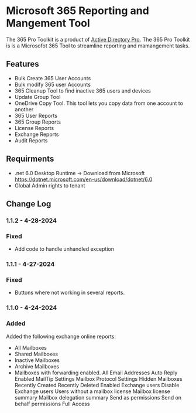 # Microsoft 365 Reporting and Mangement Tool

The 365 Pro Toolkit is a product of [Active Directory Pro](https://activedirectorypro.com). The 365 Pro Toolkit is is a Microsofot 365 Tool to streamline reporting and mamangement tasks. 

## Features
- Bulk Create 365 User Accounts
- Bulk modify 365 user Accounts
- 365 Cleanup Tool to find inactive 365 users and devices
- Update Group Tool
- OneDrive Copy Tool. This tool lets you copy data from one account to another
- 365 User Reports
- 365 Group Reports
- License Reports
- Exchange Reports
- Audit Reports

## Requirments
- .net 6.0 Desktop Runtime -> Download from Microsoft https://dotnet.microsoft.com/en-us/download/dotnet/6.0
- Global Admin rights to tenant

## Change Log
### 1.1.2 - 4-28-2024
### Fixed
- Add code to handle unhandled exception

### 1.1.1 - 4-27-2024
### Fixed
- Buttons where not working in several reports.

### 1.1.0 - 4-24-2024
### Added
Added the following exchange online reports:
- All Mailboxes
- Shared Mailboxes
- Inactive Mailboxes
- Archive Mailboxes
- Mailboxes with forwarding enabled.
All Email Addresses
Auto Reply Enabled
MailTip Settings
Mailbox Protocol Settings
Hidden Mailboxes
Recently Created
Recently Deleted
Enabled Exchange users
Disable Exchange users
Users without a mailbox license
Mailbox license summary
Mailbox delegation summary
Send as permissions
Send on behalf permissions
Full Access








